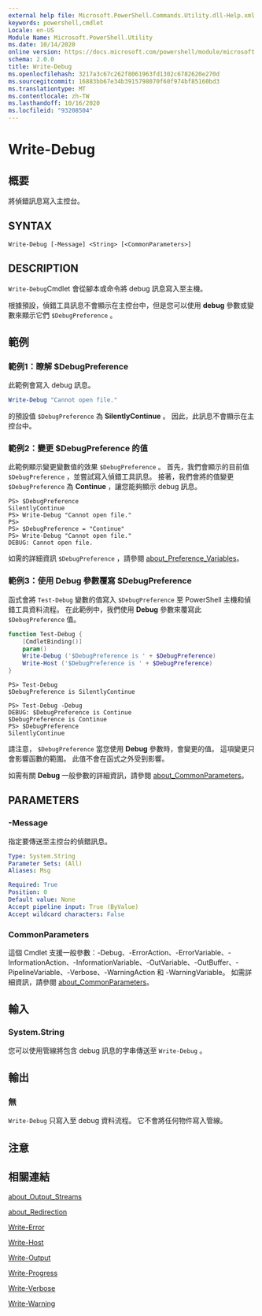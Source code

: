 ```yaml
---
external help file: Microsoft.PowerShell.Commands.Utility.dll-Help.xml
keywords: powershell,cmdlet
Locale: en-US
Module Name: Microsoft.PowerShell.Utility
ms.date: 10/14/2020
online version: https://docs.microsoft.com/powershell/module/microsoft.powershell.utility/write-debug?view=powershell-7&WT.mc_id=ps-gethelp
schema: 2.0.0
title: Write-Debug
ms.openlocfilehash: 3217a3c67c262f8061963fd1302c6782620e270d
ms.sourcegitcommit: 16883bb67e34b3915798070f60f974bf85160bd3
ms.translationtype: MT
ms.contentlocale: zh-TW
ms.lasthandoff: 10/16/2020
ms.locfileid: "93208504"
---
```

# Write-Debug

## 概要
將偵錯訊息寫入主控台。

## SYNTAX

```
Write-Debug [-Message] <String> [<CommonParameters>]
```

## DESCRIPTION

`Write-Debug`Cmdlet 會從腳本或命令將 debug 訊息寫入至主機。

根據預設，偵錯工具訊息不會顯示在主控台中，但是您可以使用 **debug** 參數或變數來顯示它們 `$DebugPreference` 。

## 範例

### 範例1：瞭解 $DebugPreference

此範例會寫入 debug 訊息。

```powershell
Write-Debug "Cannot open file."
```

的預設值 `$DebugPreference` 為 **SilentlyContinue** 。 因此，此訊息不會顯示在主控台中。

### 範例2：變更 $DebugPreference 的值

此範例顯示變更變數值的效果 `$DebugPreference` 。 首先，我們會顯示的目前值 `$DebugPreference` ，並嘗試寫入偵錯工具訊息。 接著，我們會將的值變更 `$DebugPreference` 為 **Continue** ，讓您能夠顯示 debug 訊息。

```
PS> $DebugPreference
SilentlyContinue
PS> Write-Debug "Cannot open file."
PS>
PS> $DebugPreference = "Continue"
PS> Write-Debug "Cannot open file."
DEBUG: Cannot open file.
```

如需的詳細資訊 `$DebugPreference` ，請參閱 [about_Preference_Variables](/powershell/module/Microsoft.PowerShell.Core/About/about_Preference_Variables)。

### 範例3：使用 Debug 參數覆寫 $DebugPreference

函式會將 `Test-Debug` 變數的值寫入 `$DebugPreference` 至 PowerShell 主機和偵錯工具資料流程。 在此範例中，我們使用 **Debug** 參數來覆寫此 `$DebugPreference` 值。

```powershell
function Test-Debug {
    [CmdletBinding()]
    param()
    Write-Debug ('$DebugPreference is ' + $DebugPreference)
    Write-Host ('$DebugPreference is ' + $DebugPreference)
}
```

```
PS> Test-Debug
$DebugPreference is SilentlyContinue

PS> Test-Debug -Debug
DEBUG: $DebugPreference is Continue
$DebugPreference is Continue
PS> $DebugPreference
SilentlyContinue
```

請注意， `$DebugPreference` 當您使用 **Debug** 參數時，會變更的值。 這項變更只會影響函數的範圍。 此值不會在函式之外受到影響。

如需有關 **Debug** 一般參數的詳細資訊，請參閱 [about_CommonParameters](https://go.microsoft.com/fwlink/?LinkID=113216)。

## PARAMETERS

### -Message

指定要傳送至主控台的偵錯訊息。

```yaml
Type: System.String
Parameter Sets: (All)
Aliases: Msg

Required: True
Position: 0
Default value: None
Accept pipeline input: True (ByValue)
Accept wildcard characters: False
```

### CommonParameters

這個 Cmdlet 支援一般參數：-Debug、-ErrorAction、-ErrorVariable、-InformationAction、-InformationVariable、-OutVariable、-OutBuffer、-PipelineVariable、-Verbose、-WarningAction 和 -WarningVariable。 如需詳細資訊，請參閱 [about_CommonParameters](https://go.microsoft.com/fwlink/?LinkID=113216)。

## 輸入

### System.String

您可以使用管線將包含 debug 訊息的字串傳送至 `Write-Debug` 。

## 輸出

### 無

`Write-Debug` 只寫入至 debug 資料流程。 它不會將任何物件寫入管線。

## 注意

## 相關連結

[about_Output_Streams](../Microsoft.PowerShell.Core/About/about_Output_Streams.md)

[about_Redirection](../Microsoft.PowerShell.Core/About/about_Redirection.md)

[Write-Error](Write-Error.md)

[Write-Host](Write-Host.md)

[Write-Output](Write-Output.md)

[Write-Progress](Write-Progress.md)

[Write-Verbose](Write-Verbose.md)

[Write-Warning](Write-Warning.md)
